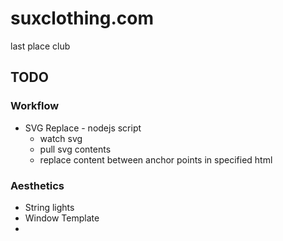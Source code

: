 # suxclothing.com
last place club

## TODO

### Workflow
- SVG Replace - nodejs script
    - watch svg
    - pull svg contents
    - replace content between anchor points in specified html

### Aesthetics

- String lights
- Window Template
- 
